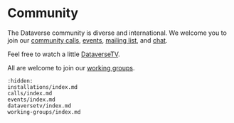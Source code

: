 # Community

The Dataverse community is diverse and international. We welcome you to join our [community calls](calls/index), [events](events/index), [mailing list](https://groups.google.com/g/dataverse-community), and [chat](https://chat.dataverse.org).

Feel free to watch a little [DataverseTV](dataversetv/index).

All are welcome to join our [working groups](working-groups/index).

```{toctree}
:hidden:
installations/index.md
calls/index.md
events/index.md
dataversetv/index.md
working-groups/index.md
```
